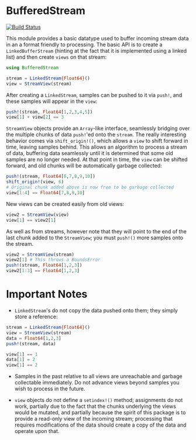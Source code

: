 # BufferedStream

[![Build Status](https://travis-ci.org/staticfloat/BufferedStream.jl.svg?branch=master)](https://travis-ci.org/staticfloat/BufferedStream.jl)

This module provides a basic datatype used to buffer incoming stream data in an a format friendly to processing.  The basic API is to create a `LinkedBufferStream` (hinting at the fact that it is implemented using a linked list) and then create `views` on that stream:

```julia
using BufferedStream

stream = LinkedStream{Float64}()
view = StreamView(stream)
```

After creating a `LinkedStream`, samples can be pushed to it via `push!`, and these samples will appear in the `view`:

```julia
push!(stream, Float64[1,2,3,4,5])
view[1] + view[2] == 3
```

`StreamView` objects provide an `Array`-like interface, seamlessly bridging over the multiple chunks of data `push!`'ed onto the `stream`.  The really interesting behavior comes via `shift_origin!()`, which allows a `view` to shift forward in time, leaving samples behind.  This allows an algorithm to process a stream of data, buffering data seamlessly until it is determined that some old samples are no longer needed.  At that point in time, the `view` can be shifted forward, and old chunks will be automatically garbage collected:

```julia
push!(stream, Float64[6,7,8,9,10])
shift_origin!(view, 6)
# Original chunk added above is now free to be garbage collected
view[1:4] == Float64[7,8,9,10]
```

New views can be created easily from old views:
```julia
view2 = StreamView(view)
view[1] == view2[1]
```

As well as from streams, however note that they will point to the end of the last chunk added to the `StreamView`; you must `push!()` more samples onto the stream.
```julia
view2 = StreamView(stream)
view2[1] # This throws a BoundsError
push!(stream, Float64[1,2,3])
view2[1:3] == Float64[1,2,3]
```

# Important Notes

* `LinkedStream`'s do not copy the data pushed onto them; they simply store a reference:
```julia
stream = LinkedStream{Float64}()
view = StreamView(stream)
data = Float64[1,2,3]
push!(stream, data)

view[1] == 1
data[1] = 2
view[1] == 2
```

* Samples in the past relative to all views are unreachable and garbage collectable immediately.  Do not advance views beyond samples you wish to process in the future.

* `view` objects do not define a `setindex!()` method; assignments do not work, partially due to the fact that the chunks underlying the views would be mutated, and partially because the spirit of this package is to provide a read-only view of the incoming stream; processing that requires modifications of the data should create a copy of the data and operate upon that.
